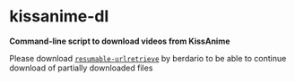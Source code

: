 # kissanime-dl
**Command-line script to download videos from KissAnime**

Please download [`resumable-urlretrieve`](https://github.com/berdario/resumable-urlretrieve) by berdario to
be able to continue download of partially downloaded files
